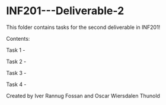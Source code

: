# INF201---Deliverable-2

This folder contains tasks for the second deliverable in INF201!

Contents:

Task 1 - [](drawing-py)

Task 2 - []()

Task 3 - []()

Task 4 - []()

Created by Iver Rannug Fossan and Oscar Wiersdalen Thunold
